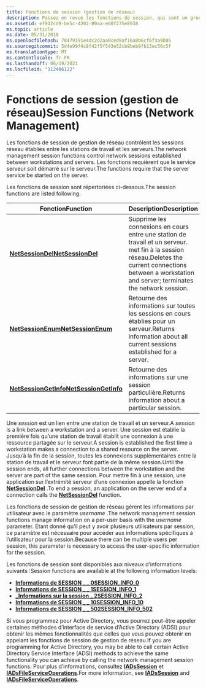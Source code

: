 ```yaml
---
title: Fonctions de session (gestion de réseau)
description: Passez en revue les fonctions de session, qui sont un groupe de fonctions de gestion de réseau. Ces fonctions contrôlent les sessions réseau établies entre les stations de travail et les serveurs.
ms.assetid: ef912cd9-be5c-4202-89aa-e60f275e8938
ms.topic: article
ms.date: 05/31/2018
ms.openlocfilehash: 78479391e4dc2d2aa0ced8af16a8b6cf6f3a9b05
ms.sourcegitcommit: 5d4e99f4c8f42f5f543e52cb9beb9fb13ec56c5f
ms.translationtype: MT
ms.contentlocale: fr-FR
ms.lasthandoff: 06/19/2021
ms.locfileid: "112406122"
---
```

# <a name="session-functions-network-management"></a><span data-ttu-id="a7551-104">Fonctions de session (gestion de réseau)</span><span class="sxs-lookup"><span data-stu-id="a7551-104">Session Functions (Network Management)</span></span>

<span data-ttu-id="a7551-105">Les fonctions de session de gestion de réseau contrôlent les sessions réseau établies entre les stations de travail et les serveurs.</span><span class="sxs-lookup"><span data-stu-id="a7551-105">The network management session functions control network sessions established between workstations and servers.</span></span> <span data-ttu-id="a7551-106">Les fonctions requièrent que le service serveur soit démarré sur le serveur.</span><span class="sxs-lookup"><span data-stu-id="a7551-106">The functions require that the server service be started on the server.</span></span>

<span data-ttu-id="a7551-107">Les fonctions de session sont répertoriées ci-dessous.</span><span class="sxs-lookup"><span data-stu-id="a7551-107">The session functions are listed following.</span></span>



| <span data-ttu-id="a7551-108">Fonction</span><span class="sxs-lookup"><span data-stu-id="a7551-108">Function</span></span>                                      | <span data-ttu-id="a7551-109">Description</span><span class="sxs-lookup"><span data-stu-id="a7551-109">Description</span></span>                                                                                       |
|-----------------------------------------------|---------------------------------------------------------------------------------------------------|
| [<span data-ttu-id="a7551-110">**NetSessionDel**</span><span class="sxs-lookup"><span data-stu-id="a7551-110">**NetSessionDel**</span></span>](/windows/desktop/api/lmshare/nf-lmshare-netsessiondel)         | <span data-ttu-id="a7551-111">Supprime les connexions en cours entre une station de travail et un serveur. met fin à la session réseau.</span><span class="sxs-lookup"><span data-stu-id="a7551-111">Deletes the current connections between a workstation and server; terminates the network session.</span></span> |
| [<span data-ttu-id="a7551-112">**NetSessionEnum**</span><span class="sxs-lookup"><span data-stu-id="a7551-112">**NetSessionEnum**</span></span>](/windows/desktop/api/lmshare/nf-lmshare-netsessionenum)       | <span data-ttu-id="a7551-113">Retourne des informations sur toutes les sessions en cours établies pour un serveur.</span><span class="sxs-lookup"><span data-stu-id="a7551-113">Returns information about all current sessions established for a server.</span></span>                          |
| [<span data-ttu-id="a7551-114">**NetSessionGetInfo**</span><span class="sxs-lookup"><span data-stu-id="a7551-114">**NetSessionGetInfo**</span></span>](/windows/desktop/api/lmshare/nf-lmshare-netsessiongetinfo) | <span data-ttu-id="a7551-115">Retourne des informations sur une session particulière.</span><span class="sxs-lookup"><span data-stu-id="a7551-115">Returns information about a particular session.</span></span>                                                   |



 

<span data-ttu-id="a7551-116">Une *session* est un lien entre une station de travail et un serveur.</span><span class="sxs-lookup"><span data-stu-id="a7551-116">A *session* is a link between a workstation and a server.</span></span> <span data-ttu-id="a7551-117">Une session est établie la première fois qu’une station de travail établit une connexion à une ressource partagée sur le serveur.</span><span class="sxs-lookup"><span data-stu-id="a7551-117">A session is established the first time a workstation makes a connection to a shared resource on the server.</span></span> <span data-ttu-id="a7551-118">Jusqu’à la fin de la session, toutes les connexions supplémentaires entre la station de travail et le serveur font partie de la même session.</span><span class="sxs-lookup"><span data-stu-id="a7551-118">Until the session ends, all further connections between the workstation and the server are part of the same session.</span></span> <span data-ttu-id="a7551-119">Pour mettre fin à une session, une application sur l’extrémité serveur d’une connexion appelle la fonction [**NetSessionDel**](/windows/desktop/api/lmshare/nf-lmshare-netsessiondel) .</span><span class="sxs-lookup"><span data-stu-id="a7551-119">To end a session, an application on the server end of a connection calls the [**NetSessionDel**](/windows/desktop/api/lmshare/nf-lmshare-netsessiondel) function.</span></span>

<span data-ttu-id="a7551-120">Les fonctions de session de gestion de réseau gèrent les informations par utilisateur avec le paramètre *username* .</span><span class="sxs-lookup"><span data-stu-id="a7551-120">The network management session functions manage information on a per-user basis with the *username* parameter.</span></span> <span data-ttu-id="a7551-121">Étant donné qu’il peut y avoir plusieurs utilisateurs par session, ce paramètre est nécessaire pour accéder aux informations spécifiques à l’utilisateur pour la session.</span><span class="sxs-lookup"><span data-stu-id="a7551-121">Because there can be multiple users per session, this parameter is necessary to access the user-specific information for the session.</span></span>

<span data-ttu-id="a7551-122">Les fonctions de session sont disponibles aux niveaux d’informations suivants :</span><span class="sxs-lookup"><span data-stu-id="a7551-122">Session functions are available at the following information levels:</span></span>

-   [<span data-ttu-id="a7551-123">**Informations de SESSION \_ \_ 0**</span><span class="sxs-lookup"><span data-stu-id="a7551-123">**SESSION\_INFO\_0**</span></span>](/windows/desktop/api/lmshare/ns-lmshare-session_info_0)
-   [<span data-ttu-id="a7551-124">**Informations de SESSION \_ \_ 1**</span><span class="sxs-lookup"><span data-stu-id="a7551-124">**SESSION\_INFO\_1**</span></span>](/windows/desktop/api/lmshare/ns-lmshare-session_info_1)
-   [<span data-ttu-id="a7551-125">**\_Informations sur la session \_ 2**</span><span class="sxs-lookup"><span data-stu-id="a7551-125">**SESSION\_INFO\_2**</span></span>](/windows/desktop/api/lmshare/ns-lmshare-session_info_2)
-   [<span data-ttu-id="a7551-126">**Informations de SESSION \_ \_ 10**</span><span class="sxs-lookup"><span data-stu-id="a7551-126">**SESSION\_INFO\_10**</span></span>](/windows/desktop/api/lmshare/ns-lmshare-session_info_10)
-   [<span data-ttu-id="a7551-127">**Informations de SESSION \_ \_ 502**</span><span class="sxs-lookup"><span data-stu-id="a7551-127">**SESSION\_INFO\_502**</span></span>](/windows/desktop/api/lmshare/ns-lmshare-session_info_502)

<span data-ttu-id="a7551-128">Si vous programmez pour Active Directory, vous pourrez peut-être appeler certaines méthodes d’interface de service d’Active Directory (ADSI) pour obtenir les mêmes fonctionnalités que celles que vous pouvez obtenir en appelant les fonctions de session de gestion de réseau.</span><span class="sxs-lookup"><span data-stu-id="a7551-128">If you are programming for Active Directory, you may be able to call certain Active Directory Service Interface (ADSI) methods to achieve the same functionality you can achieve by calling the network management session functions.</span></span> <span data-ttu-id="a7551-129">Pour plus d’informations, consultez [**IADsSession**](/windows/desktop/api/iads/nn-iads-iadssession) et [**IADsFileServiceOperations**](/windows/desktop/api/iads/nn-iads-iadsfileserviceoperations).</span><span class="sxs-lookup"><span data-stu-id="a7551-129">For more information, see [**IADsSession**](/windows/desktop/api/iads/nn-iads-iadssession) and [**IADsFileServiceOperations**](/windows/desktop/api/iads/nn-iads-iadsfileserviceoperations).</span></span>

 

 
